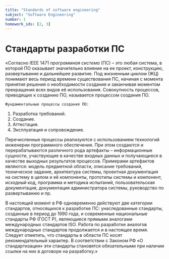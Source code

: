 ```yaml
---
title: "Standards of software engineering"
subject: "Software Engineering"
number: 1
homework_ids: [2, 3]
---
```


# Стандарты разработки ПС

«Согласно IEEE 1471 _программная система_ (ПС) – это любая система, в которой ПО оказывает значительно влияние на ее проект, конструкцию, развертывание и дальнейшее развитие. Под жизненным циклом (ЖЦ) понимают весь период времени существования ПС, начиная с момента принятия решения о необходимости создания и заканчивая моментом прекращения всех видов её использования. Совокупность процессов, приводящих к созданию ПО, называется процессом создания ПО.

`Фундаментальные процессы создания ПО:`

1. Разработка требований.
2. Создание.
3. Аттестация.
4. Эксплуатация и сопровождение.

Перечисленные процессы реализуются с использованием технологий инженерии программного обеспечения. При этом создаются и перерабатываются различного рода артефакты – информационные сущности, участвующие в качестве входных данных и получающиеся в качестве выходных результатов процессов.
Примерами артефактов являются: модель предметной области, описание требований, техническое задание, архитектура системы, проектная документация на систему в целом и её компоненты, прототипы системы и компонент, исходный код, программа и методика испытаний, пользовательская документация, документация администратора системы, руководство по развертыванию и пр.

В настоящий момент в РФ одновременно действуют две категории стандартов, относящихся к разработке ПС: унаследованные стандарты, созданные в период до 1990 года, и современные национальные стандарты РФ (ГОСТ Р), являющиеся прямыми аналогами международных стандартов ISO. Работа по разработке аналогов международных стандартов продолжается и в настоящее время. Следует отметить, что стандарты в области ПС носят рекомендательный характер. В соответствии с Законом РФ «О стандартизации» эти стандарты становятся обязательными при наличии ссылки на них в договоре на разработку.»